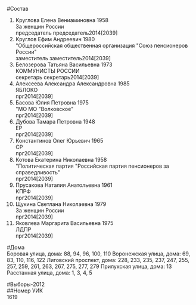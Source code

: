 #Состав  
1. Круглова Елена Вениаминовна 1958  
    За женщин России  
    председатель председатель2014[2039]  
2. Круглов Ефим Андреевич 1980  
    "Общероссийская общественная организация "Союз пенсионеров России"  
    заместитель заместитель2014[2039]  
3. Белозерова Татьяна Васильевна 1973  
    КОММУНИСТЫ РОССИИ  
    секретарь секретарь2014[2039]  
4. Алексеева Александра Александровна 1985  
    ЯБЛОКО  
    прг2014[2039]  
5. Басова Юлия Петровна 1975  
    "МО МО "Волковское"  
    прг2014[2039]  
6. Дубова Тамара Петровна 1948  
    ЕР  
    прг2014[2039]  
7. Константинов Олег Юрьевич 1965  
    СР  
    прг2014[2039]  
8. Котова Екатерина Николаевна 1958  
    "Политическая партия "Российская партия пенсионеров за справедливость"  
    прг2014[2039]  
9. Прусакова Наталия Анатольевна 1961  
    КПРФ  
    прг2014[2039]  
10. Щукина Светлана Николаевна 1979  
    За женщин России  
    прг2014[2039]  
11. Яковлева Маргарита Васильевна 1975  
    ЛДПР  
    прг2014[2039]  
  
#Дома  
Боровая улица, дома: 88, 94, 96, 100, 110 Воронежская улица, дома: 69, 83, 110, 116, 122 Лиговский проспект, дома: 228, 233, 235, 237, 247, 255, 257, 259, 261, 263, 267, 275, 277, 279 Прилукская улица, дома: 13 Расстанная улица, дома: 1, 3, 4, 5  
  
#Выборы-2012  
##Номер УИК  
1619  
